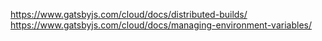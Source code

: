 https://www.gatsbyjs.com/cloud/docs/distributed-builds/
https://www.gatsbyjs.com/cloud/docs/managing-environment-variables/
